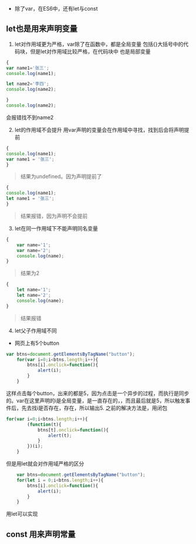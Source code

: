 - 除了var，在ES6中，还有let与const

## let也是用来声明变量
1. let对作用域更为严格，var除了在函数中，都是全局变量
包括{}大括号中的代码块，但是let对作用域比较严格，在代码块中
也是局部变量
```js
{
var name1='张三';
console.log(name1);

let name2='李四';
console.log(name2);

}
console.log(name2);
```
会报错找不到name2


2. let的作用域不会提升
用var声明的变量会在作用域中寻找，找到后会将声明提前
```js
{
console.log(name1);
var name1 = '张三';
}
```
> 结果为undefined。因为声明提前了

```js
{
console.log(name1);
let name1 = '张三';
}
```
> 结果报错，因为声明不会提前

3. let在同一作用域下不能声明同名变量
```js
{
	var name='1';
	var name='2';
	console.log(name);
}
```
> 结果为2
```js
{
	let name='1';
	let name='2';
	console.log(name);
}
```
> 结果报错

4. let父子作用域不同
- 网页上有5个button
```js
var btns=document.getElementsByTagName("button");
	for(var i=0;i<btns.length;i++){
		btns[i].onclick=function(){
			alert(i);
		}
	}
```
这样点击每个button，出来的都是5，因为点击是一个异步的过程，而执行是同步的。var在这里声明的i是全局变量，是一直存在的，，而且最后就是5，所以触发事件后，先去找i是否存在，存在，所以输出5.
之前的解决方法是，用闭包
```js
for(var i=0;i<btns.length;i++){
		(function(t){
			btns[t].onclick=function(){
				alert(t);
			}
		})(i);
	}
```
但是用let就会对作用域严格的区分
```js
	var btns=document.getElementsByTagName("button");
	for(let i = 0;i<btns.length;i++){
		btns[i].onclick=function(){
			alert(i);
		}
	}
```
用let可以实现
 
## const 用来声明常量